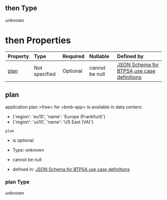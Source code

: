 ## then Type

unknown

# then Properties

| Property      | Type          | Required | Nullable       | Defined by                                                                                                                                                                                                                                    |
| :------------ | :------------ | :------- | :------------- | :-------------------------------------------------------------------------------------------------------------------------------------------------------------------------------------------------------------------------------------------- |
| [plan](#plan) | Not specified | Optional | cannot be null | [JSON Schema for BTPSA use case definitions](btpsa-usecase-properties-services-items-allof-2-then-allof-9-then-allof-0-then-properties-plan.md "undefined#/properties/services/items/allOf/2/then/allOf/9/then/allOf/0/then/properties/plan") |

## plan

application plan >free< for >bmb-app< is available in data centers:

*   {'region': 'eu10', 'name': 'Europe (Frankfurt)'}
*   {'region': 'us10', 'name': 'US East (VA)'}

`plan`

*   is optional

*   Type: unknown

*   cannot be null

*   defined in: [JSON Schema for BTPSA use case definitions](btpsa-usecase-properties-services-items-allof-2-then-allof-9-then-allof-0-then-properties-plan.md "undefined#/properties/services/items/allOf/2/then/allOf/9/then/allOf/0/then/properties/plan")

### plan Type

unknown
